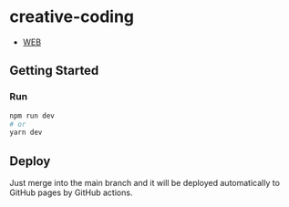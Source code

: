 # creative-coding

- [WEB](https://tic40.github.io/creative-coding)

## Getting Started

### Run

```bash
npm run dev
# or
yarn dev
```

## Deploy

Just merge into the main branch and it will be deployed automatically to GitHub pages by GitHub actions.
